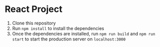 # React Project

1. Clone this repository
2. Run `npm install` to install the dependencies
3. Once the dependencies are installed, run `npm run build` and `npm run start` to start the production server on `localhost:3000`
